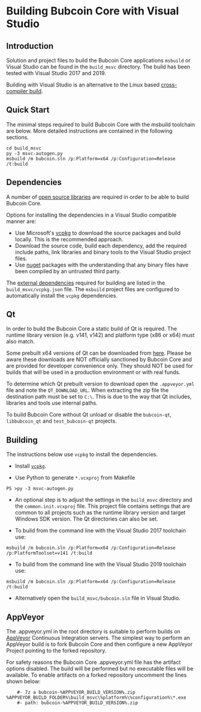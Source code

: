 Building Bubcoin Core with Visual Studio
========================================

Introduction
---------------------
Solution and project files to build the Bubcoin Core applications `msbuild` or Visual Studio can be found in the `build_msvc` directory. The build has been tested with Visual Studio 2017 and 2019.

Building with Visual Studio is an alternative to the Linux based [cross-compiler build](https://github.com/bubcoin/bubcoin/blob/master/doc/build-windows.md).

Quick Start
---------------------
The minimal steps required to build Bubcoin Core with the msbuild toolchain are below. More detailed instructions are contained in the following sections.

```
cd build_msvc
py -3 msvc-autogen.py
msbuild /m bubcoin.sln /p:Platform=x64 /p:Configuration=Release /t:build
```

Dependencies
---------------------
A number of [open source libraries](https://github.com/bubcoin/bubcoin/blob/master/doc/dependencies.md) are required in order to be able to build Bubcoin Core.

Options for installing the dependencies in a Visual Studio compatible manner are:

- Use Microsoft's [vcpkg](https://docs.microsoft.com/en-us/cpp/vcpkg) to download the source packages and build locally. This is the recommended approach.
- Download the source code, build each dependency, add the required include paths, link libraries and binary tools to the Visual Studio project files.
- Use [nuget](https://www.nuget.org/) packages with the understanding that any binary files have been compiled by an untrusted third party.

The [external dependencies](https://github.com/bubcoin/bubcoin/blob/master/doc/dependencies.md) required for building are listed in the `build_msvc/vcpkg.json` file. The `msbuild` project files are configured to automatically install the `vcpkg` dependencies.

Qt
---------------------
In order to build the Bubcoin Core a static build of Qt is required. The runtime library version (e.g. v141, v142) and platform type (x86 or x64) must also match.

Some prebuilt x64 versions of Qt can be downloaded from [here](https://github.com/sipsorcery/qt_win_binary/releases). Please be aware these downloads are NOT officially sanctioned by Bubcoin Core and are provided for developer convenience only. They should NOT be used for builds that will be used in a production environment or with real funds.

To determine which Qt prebuilt version to download open the `.appveyor.yml` file and note the `QT_DOWNLOAD_URL`. When extracting the zip file the destination path must be set to `C:\`. This is due to the way that Qt includes, libraries and tools use internal paths.

To build Bubcoin Core without Qt unload or disable the `bubcoin-qt`, `libbubcoin_qt` and `test_bubcoin-qt` projects.

Building
---------------------
The instructions below use `vcpkg` to install the dependencies.

- Install [`vcpkg`](https://github.com/Microsoft/vcpkg).

- Use Python to generate `*.vcxproj` from Makefile

```
PS >py -3 msvc-autogen.py
```

- An optional step is to adjust the settings in the `build_msvc` directory and the `common.init.vcxproj` file. This project file contains settings that are common to all projects such as the runtime library version and target Windows SDK version. The Qt directories can also be set.

- To build from the command line with the Visual Studio 2017 toolchain use:

```
msbuild /m bubcoin.sln /p:Platform=x64 /p:Configuration=Release /p:PlatformToolset=v141 /t:build
```

- To build from the command line with the Visual Studio 2019 toolchain use:

```
msbuild /m bubcoin.sln /p:Platform=x64 /p:Configuration=Release /t:build
```

- Alternatively open the `build_msvc/bubcoin.sln` file in Visual Studio.

AppVeyor
---------------------
The .appveyor.yml in the root directory is suitable to perform builds on [AppVeyor](https://www.appveyor.com/) Continuous Integration servers. The simplest way to perform an AppVeyor build is to fork Bubcoin Core and then configure a new AppVeyor Project pointing to the forked repository.

For safety reasons the Bubcoin Core .appveyor.yml file has the artifact options disabled. The build will be performed but no executable files will be available. To enable artifacts on a forked repository uncomment the lines shown below:

```
    #- 7z a bubcoin-%APPVEYOR_BUILD_VERSION%.zip %APPVEYOR_BUILD_FOLDER%\build_msvc\%platform%\%configuration%\*.exe
    #- path: bubcoin-%APPVEYOR_BUILD_VERSION%.zip
```
